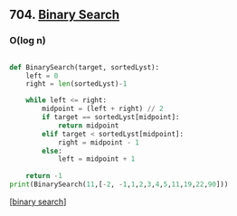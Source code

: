 ## 704. [Binary Search](https://leetcode.com/problems/binary-search/)

### O(log n)

```python

def BinarySearch(target, sortedLyst):
    left = 0
    right = len(sortedLyst)-1

    while left <= right:
        midpoint = (left + right) // 2
        if target == sortedLyst[midpoint]:
            return midpoint
        elif target < sortedLyst[midpoint]:
            right = midpoint - 1
        else:
            left = midpoint + 1
            
    return -1
print(BinarySearch(11,[-2, -1,1,2,3,4,5,11,19,22,90]))

```


[[binary search]]

[//begin]: # "Autogenerated link references for markdown compatibility"
[binary search]: <../../patterns/binary search> "binary search"
[//end]: # "Autogenerated link references"
